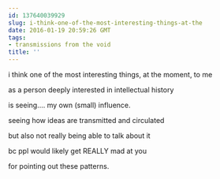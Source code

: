 ```yaml
---
id: 137640039929
slug: i-think-one-of-the-most-interesting-things-at-the
date: 2016-01-19 20:59:26 GMT
tags:
- transmissions from the void
title: ''
---
```


i think one of the most interesting things, at the moment, to me

as a person deeply interested in intellectual history

is seeing.... my own (small) influence.

seeing how ideas are transmitted and circulated

but also not really being able to talk about it

bc ppl would likely get REALLY mad at you

for pointing out these patterns.